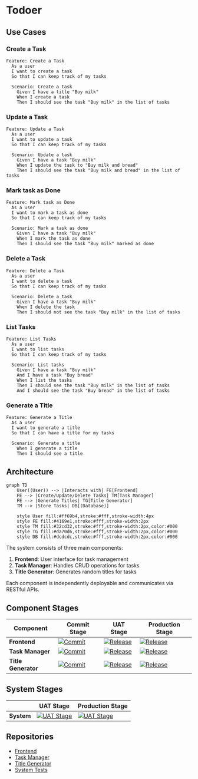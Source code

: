 # Todoer

## Use Cases

### Create a Task

```gherkin
Feature: Create a Task
  As a user
  I want to create a task
  So that I can keep track of my tasks

  Scenario: Create a task
    Given I have a title "Buy milk"
    When I create a task
    Then I should see the task "Buy milk" in the list of tasks
```

### Update a Task

```gherkin
Feature: Update a Task
  As a user
  I want to update a task
  So that I can keep track of my tasks

  Scenario: Update a task
    Given I have a task "Buy milk"
    When I update the task to "Buy milk and bread"
    Then I should see the task "Buy milk and bread" in the list of tasks
```

### Mark task as Done

```gherkin
Feature: Mark task as Done
  As a user
  I want to mark a task as done
  So that I can keep track of my tasks

  Scenario: Mark a task as done
    Given I have a task "Buy milk"
    When I mark the task as done
    Then I should see the task "Buy milk" marked as done
```

### Delete a Task

```gherkin
Feature: Delete a Task
  As a user
  I want to delete a task
  So that I can keep track of my tasks

  Scenario: Delete a task
    Given I have a task "Buy milk"
    When I delete the task
    Then I should not see the task "Buy milk" in the list of tasks
```

### List Tasks

```gherkin
Feature: List Tasks
  As a user
  I want to list tasks
  So that I can keep track of my tasks

  Scenario: List tasks
    Given I have a task "Buy milk"
    And I have a task "Buy bread"
    When I list the tasks
    Then I should see the task "Buy milk" in the list of tasks
    And I should see the task "Buy bread" in the list of tasks
```

### Generate a Title

```gherkin
Feature: Generate a Title
  As a user
  I want to generate a title
  So that I can have a title for my tasks

  Scenario: Generate a title
    When I generate a title
    Then I should see a title
```

## Architecture

```mermaid
graph TD
    User((User)) --> |Interacts with| FE[Frontend]
    FE --> |Create/Update/Delete Tasks| TM[Task Manager]
    FE --> |Generate Titles| TG[Title Generator]
    TM --> |Store Tasks| DB[(Database)]

    style User fill:#ff69b4,stroke:#fff,stroke-width:4px
    style FE fill:#4169e1,stroke:#fff,stroke-width:2px
    style TM fill:#32cd32,stroke:#fff,stroke-width:2px,color:#000
    style TG fill:#da70d6,stroke:#fff,stroke-width:2px,color:#000
    style DB fill:#dcdcdc,stroke:#fff,stroke-width:2px,color:#000
```

The system consists of three main components:

1. **Frontend**: User interface for task management
2. **Task Manager**: Handles CRUD operations for tasks
3. **Title Generator**: Generates random titles for tasks

Each component is independently deployable and communicates via RESTful APIs.

## Component Stages

| Component          | Commit Stage         |  UAT Stage            |  Production Stage     |
| ------------------ | -------------------- |-----------------------|-----------------------|
| **Frontend**        | [![Commit](https://github.com/josegarrera/todoer-fe/actions/workflows/commit.yml/badge.svg)](https://github.com/josegarrera/todoer-fe/actions/workflows/commit.yml) | [![Release](https://github.com/josegarrera/todoer-fe/actions/workflows/release.yml/badge.svg)](https://github.com/josegarrera/todoer-fe/actions/workflows/release.yml) | [![Release](https://github.com/josegarrera/todoer-fe/actions/workflows/release.yml/badge.svg)](https://github.com/josegarrera/todoer-fe/actions/workflows/release.yml) |
| **Task Manager**    | [![Commit](https://github.com/josegarrera/todoer-task-manager/actions/workflows/commit.yml/badge.svg)](https://github.com/josegarrera/todoer-task-manager/actions/workflows/commit.yml) | [![Release](https://github.com/josegarrera/todoer-task-manager/actions/workflows/release.yml/badge.svg)](https://github.com/josegarrera/todoer-task-manager/actions/workflows/release.yml) | [![Release](https://github.com/josegarrera/todoer-task-manager/actions/workflows/release.yml/badge.svg)](https://github.com/josegarrera/todoer-task-manager/actions/workflows/release.yml) |
| **Title Generator**| [![Commit](https://github.com/josegarrera/todoer-title-generator/actions/workflows/commit.yml/badge.svg)](https://github.com/josegarrera/todoer-title-generator/actions/workflows/commit.yml) | [![Release](https://github.com/josegarrera/todoer-title-generator/actions/workflows/release.yml/badge.svg)](https://github.com/josegarrera/todoer-title-generator/actions/workflows/release.yml) | [![Release](https://github.com/josegarrera/todoer-title-generator/actions/workflows/release.yml/badge.svg)](https://github.com/josegarrera/todoer-title-generator/actions/workflows/release.yml) |

## System Stages

|                    | UAT Stage            |  Production Stage     |
| ------------------ | -------------------- |-----------------------|
| **System**         | [![UAT Stage](https://github.com/josegarrera/todoer-acceptance/actions/workflows/uat-stage.yml/badge.svg)](https://github.com/josegarrera/todoer-acceptance/actions/workflows/uat-stage.yml) | [![UAT Stage](https://github.com/josegarrera/todoer-acceptance/actions/workflows/uat-stage.yml/badge.svg)](https://github.com/josegarrera/todoer-acceptance/actions/workflows/uat-stage.yml) |

## Repositories

- [Frontend](https://github.com/josegarrera/todoer-fe)
- [Task Manager](https://github.com/josegarrera/todoer-task-manager)
- [Title Generator](https://github.com/josegarrera/todoer-title-generator)
- [System Tests](https://github.com/josegarrera/todoer-system-tests)